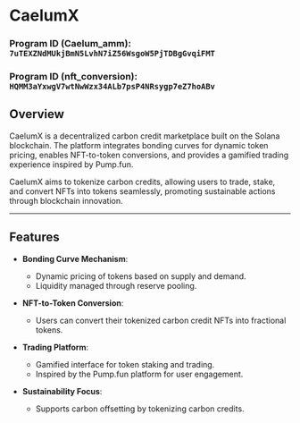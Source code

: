 # **CaelumX**  

### **Program ID** (Caelum_amm): `7uTEXZNdMUkjBmN5LvhN7iZ56WsgoW5PjTDBgGvqiFMT`
### **Program ID** (nft_conversion): `HQMM3aYxwgV7wtNwWzx34ALb7psP4NRsygp7eZ7hoABv`

## **Overview**  
CaelumX is a decentralized carbon credit marketplace built on the Solana blockchain. The platform integrates bonding curves for dynamic token pricing, enables NFT-to-token conversions, and provides a gamified trading experience inspired by Pump.fun.  

CaelumX aims to tokenize carbon credits, allowing users to trade, stake, and convert NFTs into tokens seamlessly, promoting sustainable actions through blockchain innovation.  

---

## **Features**  
- **Bonding Curve Mechanism**:  
  - Dynamic pricing of tokens based on supply and demand.  
  - Liquidity managed through reserve pooling.  

- **NFT-to-Token Conversion**:  
  - Users can convert their tokenized carbon credit NFTs into fractional tokens.  

- **Trading Platform**:  
  - Gamified interface for token staking and trading.  
  - Inspired by the Pump.fun platform for user engagement.  

- **Sustainability Focus**:  
  - Supports carbon offsetting by tokenizing carbon credits.  
